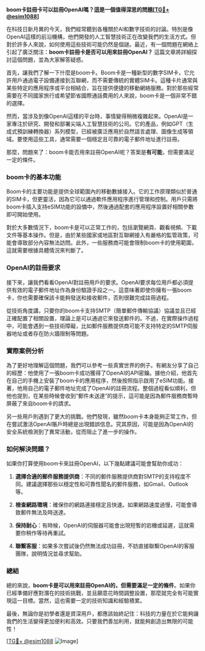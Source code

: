 **boom卡註冊卡可以註冊OpenAI嗎？這是一個值得深思的問題[[TG💪+ @esim1088](https://t.me/s/esim1088)]**

在科技日新月異的今天，我們經常聽到各種關於AI和數字技術的討論。特別是像OpenAI這樣的前沿機構，他們開發的人工智慧技術正在改變我們的生活方式。但對於許多人來說，如何使用這些技術可能仍然是個謎。最近，有一個問題在網絡上引起了廣泛關注：**boom卡註冊卡是否可以用來註冊OpenAI？** 這篇文章將詳細探討這個問題，並為大家解答疑惑。

首先，讓我們了解一下什麼是boom卡。Boom卡是一種新型的數字SIM卡，它允許用戶通過電子設備連接到互聯網，而不需要傳統的實體SIM卡。這種卡片通常與某些特定的應用程序或平台相結合，旨在提供便捷的移動網絡服務。對於那些經常需要在不同國家旅行或希望節省國際通話費用的人來說，boom卡是一個非常不錯的選擇。

然而，當涉及到像OpenAI這樣的平台時，事情變得稍微複雜起來。OpenAI是一家專注於研究、開發和部署尖端人工智慧技術的公司。它的產品，例如GPT（生成式預訓練轉換器）系列模型，已經被廣泛應用於自然語言處理、圖像生成等領域。要使用這些工具，通常需要一個穩定且可靠的電子郵件地址進行註冊。

那麼，問題來了：boom卡能否用來註冊OpenAI呢？答案是**有可能**，但需要滿足一定的條件。

### boom卡的基本功能

Boom卡的主要功能是提供全球範圍內的移動數據接入。它的工作原理類似於普通的SIM卡，但更靈活，因為它可以通過軟件應用程序進行管理和控制。用戶只需將boom卡插入支持eSIM功能的設備中，然後通過配套的應用程序設置好相關參數即可開始使用。

對於大多數情況下，boom卡是可以正常工作的，包括瀏覽網頁、觀看視頻、下載文件等基本操作。但是，由於某些國家或地區對互聯網接入有嚴格的監管政策，可能會導致部分內容無法訪問。此外，一些服務商可能會限制boom卡的使用範圍，這就需要根據具體情況來判斷了。

### OpenAI的註冊要求

接下來，讓我們看看OpenAI對註冊用戶的要求。OpenAI要求每位用戶都必須提供有效的電子郵件地址作為身份驗證手段之一。這意味著即使你擁有一張boom卡，你也需要確保該卡能夠發送和接收郵件，否則很難完成註冊過程。

從技術角度講，只要你的boom卡支持SMTP（簡單郵件傳輸協議）協議並且已經正確配置了相關設置，理論上是可以通過它來發送郵件的。不過，在實際操作過程中，可能會遇到一些技術障礙，比如郵件服務提供商可能不支持特定的SMTP伺服器地址或者存在防火牆限制等問題。

### 實際案例分析

為了更好地理解這個問題，我們可以參考一些真實世界的例子。有網友分享了自己的經歷：他使用了一張boom卡成功獲得了OpenAI的API密鑰。據他介紹，他首先在自己的手機上安裝了boom卡的應用程序，然後按照指示啟用了eSIM功能。接著，他用自己的電子郵件地址完成了OpenAI的註冊流程。整個過程看似順利，但他也提到，在某些時候會收到“郵件未送達”的提示，這可能是因為郵件服務商暫時屏蔽了來自boom卡的請求。

另一些用戶則遇到了更大的挑戰。他們發現，雖然boom卡本身能夠正常工作，但在嘗試激活OpenAI賬戶時總是出現錯誤信息。究其原因，可能是因為OpenAI的安全系統檢測到了異常活動，從而阻止了進一步的操作。

### 如何解決問題？

如果你打算使用boom卡來註冊OpenAI，以下幾點建議可能會幫助你成功：

1. **選擇合適的郵件服務提供商**：不同的郵件服務提供商對SMTP的支持程度不同。建議選擇那些以穩定性和可靠性聞名的郵件服務，如Gmail、Outlook等。
   
2. **檢查網路環境**：確保你的網路連接穩定且快速。如果網路速度過慢，可能會導致郵件無法及時送達。

3. **保持耐心**：有時候，OpenAI的伺服器可能會出現短暫的宕機或延遲，這就需要你稍作等待再重試。

4. **聯繫客服**：如果多次嘗試後仍然無法成功註冊，不妨直接聯繫OpenAI的客服團隊，說明情況並尋求幫助。

### 總結

總的來說，**boom卡是可以用來註冊OpenAI的，但需要滿足一定的條件**。如果你已經準備好應對潛在的技術挑戰，並且願意花時間調整設置，那麼就完全有可能實現這一目標。當然，這也需要一定的技術知識和經驗積累。

最後，無論你是初學者還是資深用戶，都應該始終記住：科技的力量在於它能夠讓我們的生活變得更加便利和高效。只要我們善加利用，就能夠創造出無限的可能性！

[[TG💪+ @esim1088](https://t.me/s/esim1088) ![Image](https://i.postimg.cc/4NQfJmqS/Snipaste-2025-05-13-00-14-12.png)]